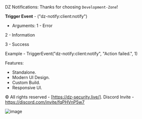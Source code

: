 DZ Notifications:
Thanks for choosing `Development-Zone`!

**Trigger Event** - ("dz-notify:client:notify")
- Arguments:
1 - Error

2 - Information

3 - Success


Example - TriggerEvent("dz-notify:client:notify", "Action failed.", 1)

Features: 
- Standalone.
- Modern UI Design.
- Custom Build.
- Responsive UI.

©️ All rights reserved - [https://dz-security.live/].
Discord Invite - https://discord.com/invite/fqPHVnP5w7

![image](https://user-images.githubusercontent.com/81599998/128612402-f1d775c7-1de7-43b4-b4c3-edf424443016.png)
